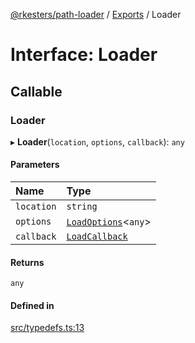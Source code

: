 [@rkesters/path-loader](../README.md) / [Exports](../modules.md) / Loader

# Interface: Loader

## Callable

### Loader

▸ **Loader**(`location`, `options`, `callback`): `any`

#### Parameters

| Name | Type |
| :------ | :------ |
| `location` | `string` |
| `options` | [`LoadOptions`](LoadOptions.md)<`any`\> |
| `callback` | [`LoadCallback`](LoadCallback.md) |

#### Returns

`any`

#### Defined in

[src/typedefs.ts:13](https://github.com/rkesters/path-loader/blob/f2003c2/src/typedefs.ts#L13)

